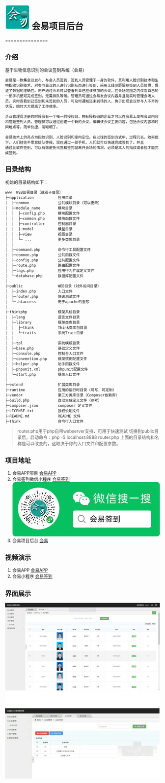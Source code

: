 # <img src="hui-yi-logo.jpg" width="80"/> 会易项目后台
===============


## 介绍
基于生物信息识别的会议签到系统（会易) 


    会易是一款集会议发布、与会人员签到，签到人员管理于一身的软件，其利用人脸识别技术和生物指纹识别技术，对参与会议的人进行识别从而进行签到，采用无线测距限制签到人员位置，保证了数据的准确性。用户通过会易可以查看到自己应该参加的会议，在会场范围之内仅需自己的一部手机便可完成签到，无需排队等候。管理员可通过会易发会议内容并且能实时管理会场人员，实时查看到已签到和未签到的人员，可及时通知还未到场的人，免于出现会议参与人不齐的状况，同时大大提高了工作效率。
    
    企业管理员注册的时候会有一个唯一的授权码，拥有授权码的企业才可以在会易上发布会议内容和管理签到人员。管理员可以通过创建一个新的会议，编辑该会议主要内容，包括会议内容和时间地点等，简单快捷，清晰明了。
    
    会易技术上的亮点为指纹识别、人脸识别和室内定位。在以往的签到方式中，过程冗长，效率低下，人们往往不愿意排队等候，现在通过一部手机，人们就可以快速完成签到了。并且
    通过此软件签到，可以有效避免代签和签完就离开会场的情况，必须是本人的指纹或者脸才能完成签到。

## 目录结构

初始的目录结构如下：

~~~
www  WEB部署目录（或者子目录）
├─application           应用目录
│  ├─common             公共模块目录（可以更改）
│  ├─module_name        模块目录
│  │  ├─config.php      模块配置文件
│  │  ├─common.php      模块函数文件
│  │  ├─controller      控制器目录
│  │  ├─model           模型目录
│  │  ├─view            视图目录
│  │  └─ ...            更多类库目录
│  │
│  ├─command.php        命令行工具配置文件
│  ├─common.php         公共函数文件
│  ├─config.php         公共配置文件
│  ├─route.php          路由配置文件
│  ├─tags.php           应用行为扩展定义文件
│  └─database.php       数据库配置文件
│
├─public                WEB目录（对外访问目录）
│  ├─index.php          入口文件
│  ├─router.php         快速测试文件
│  └─.htaccess          用于apache的重写
│
├─thinkphp              框架系统目录
│  ├─lang               语言文件目录
│  ├─library            框架类库目录
│  │  ├─think           Think类库包目录
│  │  └─traits          系统Trait目录
│  │
│  ├─tpl                系统模板目录
│  ├─base.php           基础定义文件
│  ├─console.php        控制台入口文件
│  ├─convention.php     框架惯例配置文件
│  ├─helper.php         助手函数文件
│  ├─phpunit.xml        phpunit配置文件
│  └─start.php          框架入口文件
│
├─extend                扩展类库目录
├─runtime               应用的运行时目录（可写，可定制）
├─vendor                第三方类库目录（Composer依赖库）
├─build.php             自动生成定义文件（参考）
├─composer.json         composer 定义文件
├─LICENSE.txt           授权说明文件
├─README.md             README 文件
├─think                 命令行入口文件
~~~

> router.php用于php自带webserver支持，可用于快速测试
> 切换到public目录后，启动命令：php -S localhost:8888  router.php
> 上面的目录结构和名称是可以改变的，这取决于你的入口文件和配置参数。

## 项目地址
1.  会易APP项目 [会易APP](https://github.com/li-fengjie/hui-yi-app)
2.  会易签到微信小程序 [会易签到](https://github.com/li-fengjie/hui-yi-miniprogram)
<br/><img src="code.png" width="800"/>
3.  会易项目后台 [会易](https://github.com/li-fengjie/hui-yi-server)

## 视频演示
1.  会易APP [会易APP](https://v.qq.com/x/page/u08847pwwy3.html)
2.  会易小程序 [会易签到](https://v.qq.com/x/page/g068032qqav.html)

## 界面展示

![界面](show02.png)
![界面](show01.png)
